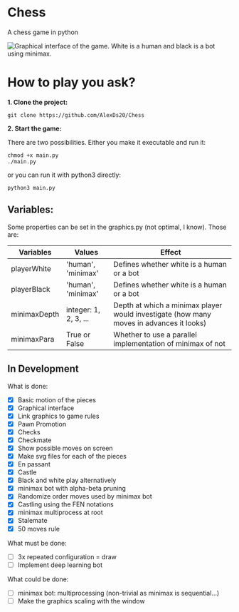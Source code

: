 # Chess
A chess game in python

![Graphical interface of the game. White is a human and black is a bot using minimax.](https://github.com/AlexDs20/Chess/tree/main/images/Chess-human-vs-bot.gif.gif)

# How to play you ask?
**1. Clone the project:**
```
git clone https://github.com/AlexDs20/Chess
```
**2. Start the game:**

There are two possibilities.
Either you make it executable and run it:
```
chmod +x main.py
./main.py
```
or you can run it with python3 directly:
```
python3 main.py
```


## Variables:
Some properties can be set in the graphics.py (not optimal, I know).
Those are:

Variables   |  Values             | Effect
------------|---------------------|----------
playerWhite | 'human', 'minimax'  |  Defines whether white is a human or a bot
playerBlack | 'human', 'minimax'  |  Defines whether white is a human or a bot
minimaxDepth| integer: 1, 2, 3, ... | Depth at which a minimax player would investigate (how many moves in advances it looks)
minimaxPara | True or False       |  Whether to use a parallel implementation of minimax of not


## In Development
What is done:
- [x] Basic motion of the pieces
- [x] Graphical interface
- [x] Link graphics to game rules
- [x] Pawn Promotion
- [x] Checks
- [x] Checkmate
- [x] Show possible moves on screen
- [x] Make svg files for each of the pieces
- [x] En passant
- [x] Castle
- [x] Black and white play alternatively
- [x] minimax bot with alpha-beta pruning
- [x] Randomize order moves used by minimax bot
- [x] Castling using the FEN notations
- [x] minimax multiprocess at root
- [x] Stalemate
- [x] 50 moves rule

What must be done:
- [ ] 3x repeated configuration = draw
- [ ] Implement deep learning bot

What could be done:
- [ ] minimax bot: multiprocessing (non-trivial as minimax is sequential...)
- [ ] Make the graphics scaling with the window
